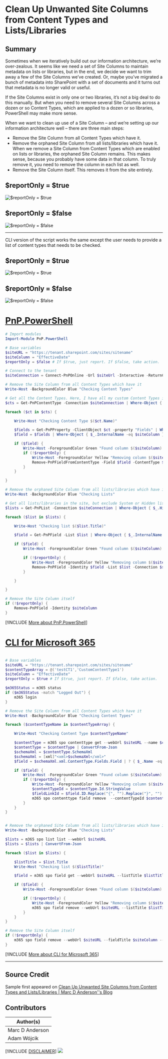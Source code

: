 

# Clean Up Unwanted Site Columns from Content Types and Lists/Libraries

## Summary

Sometimes when we iteratively build out our information architecture, we’re over-zealous. It seems like we need a set of Site Columns to maintain metadata on lists or libraries, but in the end, we decide we want to trim away a few of the Site Columns we’ve created. Or, maybe you’ve migrated a bunch of metadata into SharePoint with a set of documents and it turns out that metadata is no longer valid or useful.

If the Site Columns exist in only one or two libraries, it’s not a big deal to do this manually. But when you need to remove several Site Columns across a dozen or so Content Types, which are applied to a dozen or so libraries, PowerShell may make more sense.

When we want to clean up use of a Site Column – and we’re setting up our information architecture well – there are three main steps:

* Remove the Site Column from all Content Types which have it.
* Remove the orphaned Site Column from all lists/libraries which have it. When we remove a Site Column from Content Types which are enabled on lists or libraries, the orphaned Site Column remains. This makes sense, because you probably have some data in that column. To truly remove it, you need to remove the column in each list as well.
* Remove the Site Column itself. This removes it from the site entirely.

## $reportOnly = $true

![$reportOnly = $true](assets/report-only-true.jpg)

## $reportOnly = $false

![$reportOnly = $false](assets/report-only-false.jpg)

---
CLI version of the script works the same except the user needs to provide a list of content types that needs to be checked.

## $reportOnly = $true

![$reportOnly = $true](assets/cli-report-only-true.png)

## $reportOnly = $false

![$reportOnly = $false](assets/cli-report-only-false.png)

# [PnP.PowerShell](#tab/pnp-ps)
```powershell
# Import modules
Import-Module PnP.PowerShell

# Base variables
$siteURL = "https://tenant.sharepoint.com/sites/sitename"
$siteColumn = "EffectiveDate"
$reportOnly = $false # If $true, just report. If $false, take action.

# Connect to the tenant
$siteConnection = Connect-PnPOnline -Url $siteUrl -Interactive -ReturnConnection

# Remove the Site Column from all Content Types which have it
Write-Host -BackgroundColor Blue "Checking Content Types"

# Get all the Content Types. Here, I have all my custom Content Types in a Group called _ClientName.
$cts = Get-PnPContentType -Connection $siteConnection | Where-Object { $_.Group -eq "_ClientName" }

foreach ($ct in $cts) {

    Write-Host "Checking Content Type $($ct.Name)"

    $fields = Get-PnPProperty -ClientObject $ct -property "Fields" | Where-Object { $_.InternalName -eq $siteColumn }
    $field = $fields | Where-Object { $_.InternalName -eq $siteColumn }

    if ($field) {
        Write-Host -ForegroundColor Green "Found column $($siteColumn) in $($ct.Name)"
        if (!$reportOnly) {
            Write-Host -ForegroundColor Yellow "Removing column $($siteColumn) in $($ct.Name)"
            Remove-PnPFieldFromContentType -Field $field -ContentType $ct -Connection $siteConnection
        }
    }

}

# Remove the orphaned Site Column from all lists/libraries which have it
Write-Host -BackgroundColor Blue "Checking Lists"

# Get all lists/libraries in the site, but exclude System or Hidden lists
$lists = Get-PnPList -Connection $siteConnection | Where-Object { $_.Hidden -ne $true -and $_.IsSystemList -ne $true }

foreach ($list in $lists) {

    Write-Host "Checking list $($list.Title)"

    $field = Get-PnPField -List $list | Where-Object { $_.InternalName -eq $siteColumn }

    if ($field) {
        Write-Host -ForegroundColor Green "Found column $($siteColumn) in $($list.Title)"

        if (!$reportOnly) {
            Write-Host -ForegroundColor Yellow "Removing column $($siteColumn) in $($list.Title)"
            Remove-PnPField -Identity $field -List $list -Connection $siteConnection -Force
        }

    }

}

# Remove the Site Column itself
if (!$reportOnly) {
    Remove-PnPField -Identity $siteColumn
}
```
[!INCLUDE [More about PnP.PowerShell](../../docfx/includes/MORE-PNPPS.md)]

# [CLI for Microsoft 365](#tab/cli-m365-ps)
```powershell

# Base variables
$siteURL = "https://tenant.sharepoint.com/sites/sitename"
$contentTypeArray = @('testCT1','CustomContentType1')
$siteColumn = "EffectiveDate"
$reportOnly = $true # If $true, just report. If $false, take action.

$m365Status = m365 status
if ($m365Status -match "Logged Out") {
    m365 login
}

# Remove the Site Column from all Content Types which have it
Write-Host -BackgroundColor Blue "Checking Content Types"

foreach ($contentTypeName in $contentTypeArray) {

    Write-Host "Checking Content Type $contentTypeName"

    $contentType = m365 spo contenttype get --webUrl $siteURL --name $contentTypeName
    $contentType = $contentType | ConvertFrom-Json
    $schemaXml = $contentType.SchemaXml
    $schemaXml = [xml]"<xml>$schemaXml</xml>"
    $field = $schemaXml.xml.ContentType.Fields.Field | ? { $_.Name -eq $siteColumn }

    if ($field) {
        Write-Host -ForegroundColor Green "Found column $($siteColumn) in $($contentTypeName)"
        if (!$reportOnly) {
            Write-Host -ForegroundColor Yellow "Removing column $($siteColumn) in $($contentTypeName)"
            $contentTypeId = $contentType.Id.StringValue
            $fieldLinkId = $field.ID.Replace("{", "").Replace("}", "")
            m365 spo contenttype field remove  --contentTypeId $contentTypeId --fieldLinkId $fieldLinkId --webUrl $siteURL --confirm
        }
    }
}


# Remove the orphaned Site Column from all lists/libraries which have it
Write-Host -BackgroundColor Blue "Checking Lists"

$lists = m365 spo list list --webUrl $siteURL
$lists = $lists | ConvertFrom-Json

foreach ($list in $lists) {

    $listTitle = $list.Title
    Write-Host "Checking list $($listTitle)"

    $field = m365 spo field get --webUrl $siteURL --listTitle $listTitle --fieldTitle $siteColumn

    if ($field) {
        Write-Host -ForegroundColor Green "Found column $($siteColumn) in $($listTitle)"

        if (!$reportOnly) {
            Write-Host -ForegroundColor Yellow "Removing column $($siteColumn) in $($listTitle)"
            m365 spo field remove --webUrl $siteURL --listTitle $listTitle --fieldTitle $siteColumn --confirm
        }
    }
}

# Remove the Site Column itself
if (!$reportOnly) {
    m365 spo field remove --webUrl $siteURL --fieldTitle $siteColumn --confirm
}


```
[!INCLUDE [More about CLI for Microsoft 365](../../docfx/includes/MORE-CLIM365.md)]
***

## Source Credit

Sample first appeared on [Clean Up Unwanted Site Columns from Content Types and Lists/Libraries | Marc D Anderson''s Blog](https://sympmarc.com/2021/10/14/clean-up-unwanted-site-columns-from-content-types-and-lists-libraries/)

## Contributors

| Author(s) |
|-----------|
| Marc D Anderson |
| Adam Wójcik |

[!INCLUDE [DISCLAIMER](../../docfx/includes/DISCLAIMER.md)]
<img src="https://m365-visitor-stats.azurewebsites.net/script-samples/scripts/spo-copy-files-to-another-library" aria-hidden="true" />
